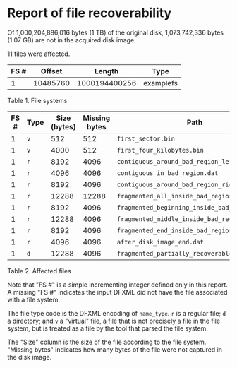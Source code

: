 # Report of file recoverability

Of 1,000,204,886,016 bytes (1 TB) of the original disk, 1,073,742,336
bytes (1.07 GB) are not in the acquired disk image.

11 files were affected.

| FS \# | Offset   | Length        | Type      |
| ----- | -------- | ------------- | --------- |
| 1     | 10485760 | 1000194400256 | examplefs |

Table 1. File systems

| FS \# | Type | Size (bytes) | Missing bytes | Path                                          |
| ----- | ---- | ------------ | ------------- | --------------------------------------------- |
| 1     | `v`  | 512          | 512           | `first_sector.bin`                            |
| 1     | `v`  | 4000         | 512           | `first_four_kilobytes.bin`                    |
| 1     | `r`  | 8192         | 4096          | `contiguous_around_bad_region_left_edge.dat`  |
| 1     | `r`  | 4096         | 4096          | `contiguous_in_bad_region.dat`                |
| 1     | `r`  | 8192         | 4096          | `contiguous_around_bad_region_right_edge.dat` |
| 1     | `r`  | 12288        | 12288         | `fragmented_all_inside_bad_region.dat`        |
| 1     | `r`  | 8192         | 4096          | `fragmented_beginning_inside_bad_region.dat`  |
| 1     | `r`  | 12288        | 4096          | `fragmented_middle_inside_bad_region.dat`     |
| 1     | `r`  | 8192         | 4096          | `fragmented_end_inside_bad_region.dat`        |
| 1     | `r`  | 4096         | 4096          | `after_disk_image_end.dat`                    |
| 1     | `d`  | 12288        | 4096          | `fragmented_partially_recoverable_directory`  |

Table 2. Affected files

Note that "FS \#" is a simple incrementing integer defined only in this
report. A missing "FS \#" indicates the input DFXML did not have the
file associated with a file system.

The file type code is the DFXML encoding of `name_type`. `r` is a
regular file; `d` a directory; and `v` a "virtual" file, a file that is
not precisely a file in the file system, but is treated as a file by the
tool that parsed the file system.

The "Size" column is the size of the file according to the file system.
"Missing bytes" indicates how many bytes of the file were not captured
in the disk image.
